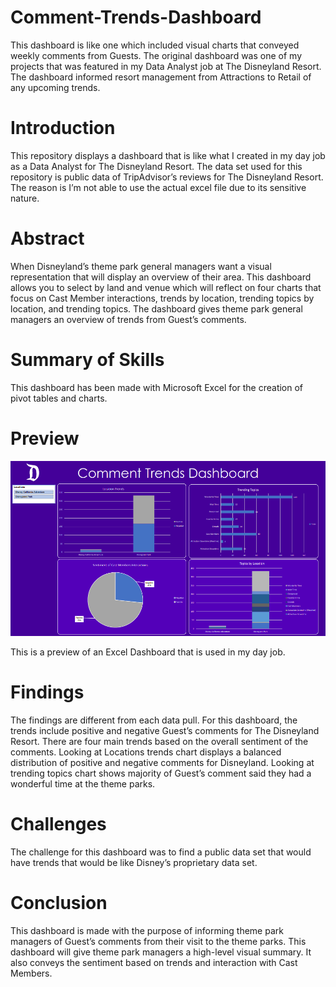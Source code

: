 # Comment-Trends-Dashboard
This dashboard is like one which included visual charts that conveyed weekly comments from Guests. The original dashboard was one of my projects that was featured in my Data Analyst job at The Disneyland Resort. The dashboard informed resort management from Attractions to Retail of any upcoming trends.


# Introduction
This repository displays a dashboard that is like what I created in my day job as a Data Analyst for The Disneyland Resort. The data set used for this repository is public data of TripAdvisor’s reviews for The Disneyland Resort. The reason is I’m not able to use the actual excel file due to its sensitive nature.


# Abstract
When Disneyland’s theme park general managers want a visual representation that will display an overview of their area. This dashboard allows you to select by land and venue which will reflect on four charts that focus on Cast Member interactions, trends by location, trending topics by location, and trending topics. The dashboard gives theme park general managers an overview of trends from Guest’s comments.


# Summary of Skills
This dashboard has been made with Microsoft Excel for the creation of pivot tables and charts. 


# Preview
![Preview of Excel Dashboard.](https://github.com/micgonzalez/Comment-Trends-Dashboard/blob/main/Comment%20Trends%20Dashboard/Comment%20Trends%20Dashboard%20Preview.png)

This is a preview of an Excel Dashboard that is used in my day job.


# Findings
The findings are different from each data pull. For this dashboard, the trends include positive and negative Guest’s comments for The Disneyland Resort. There are four main trends based on the overall sentiment of the comments. Looking at Locations trends chart displays a balanced distribution of positive and negative comments for Disneyland. Looking at trending topics chart shows majority of Guest’s comment said they had a wonderful time at the theme parks. 


# Challenges
The challenge for this dashboard was to find a public data set that would have trends that would be like Disney’s proprietary data set.


# Conclusion
This dashboard is made with the purpose of informing theme park managers of Guest’s comments from their visit to the theme parks. This dashboard will give theme park managers a high-level visual summary. It also conveys the sentiment based on trends and interaction with Cast Members. 
